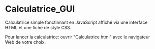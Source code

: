# Calculatrice_GUI

Calculatrice simple fonctinnant en JavaScript affiché via une interface HTML et une fiche de style CSS.

Pour lancer la calculatrice: ouvrir "Calculatrice.html" avec le navigateur Web de votre choix.
